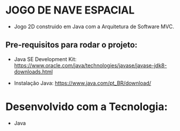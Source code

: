 # JOGO DE NAVE ESPACIAL

- Jogo 2D construido em Java com a Arquitetura de Software MVC.

## Pre-requisitos para rodar o projeto:

- Java SE Development Kit:
 https://www.oracle.com/java/technologies/javase/javase-jdk8-downloads.html
 
 - Instalação Java: 
  https://www.java.com/pt_BR/download/
  
  # Desenvolvido com a Tecnologia:
   - Java
